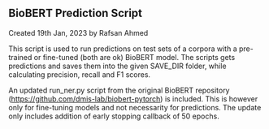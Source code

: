 ## BioBERT Prediction Script
Created 19th Jan, 2023 by Rafsan Ahmed

This script is used to run predictions on test sets of a corpora with a pre-trained or fine-tuned (both are ok) BioBERT model. The scripts gets predictions and saves them into the given SAVE_DIR folder, while calculating precision, recall and F1 scores.

An updated run_ner.py script from the original BioBERT repository (https://github.com/dmis-lab/biobert-pytorch) is included. This is however only for fine-tuning models and not necessarity for predictions. The update only includes addition of early stopping callback of 50 epochs.

